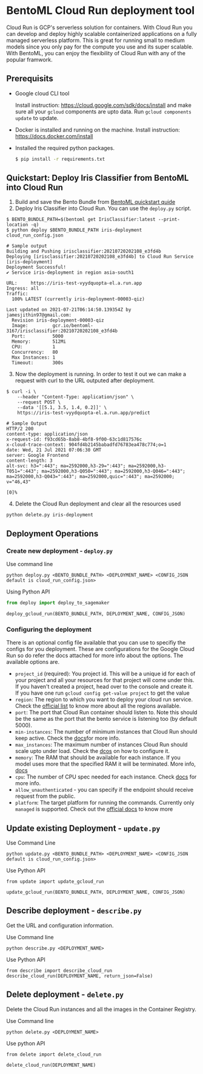 # BentoML Cloud Run deployment tool

Cloud Run is GCP's serverless solution for containers. With Cloud Run you can develop and deploy highly scalable containerized applications on a fully managed serverless platform. This is great for running small to medium models since you only pay for the compute you use and its super scalable. With BentoML, you can enjoy the flexibility of Cloud Run with any of the popular framwork.

## Prerequisits

- Google cloud CLI tool

  Install instruction: https://cloud.google.com/sdk/docs/install and make sure all your `gcloud` components are upto data. Run `gcloud components update` to update.

- Docker is installed and running on the machine. Install instruction: https://docs.docker.com/install
- Installed the required python packages. 
  ```bash
  $ pip install -r requirements.txt
  ```

## Quickstart: Deploy Iris Classifier from BentoML into Cloud Run

1. Build and save the Bento Bundle from [BentoML quickstart quide](https://github.com/bentoml/BentoML/blob/master/guides/quick-start/bentoml-quick-start-guide.ipynb)
2. Deploy Iris Classifier into Cloud Run. You can use the `deploy.py` script.
  ```
  $ BENTO_BUNDLE_PATH=$(bentoml get IrisClassifier:latest --print-location -q)
  $ python deploy $BENTO_BUNDLE_PATH iris-deployment cloud_run_config.json
  
  # Sample output
  Building and Pushing irisclassifier:20210720202108_e3fd4b
  Deploying [irisclassifier:20210720202108_e3fd4b] to Cloud Run Service [iris-deployment]
  Deployment Successful!
  ✔ Service iris-deployment in region asia-south1

  URL:     https://iris-test-vyydquopta-el.a.run.app
  Ingress: all
  Traffic:
    100% LATEST (currently iris-deployment-00003-qiz)

  Last updated on 2021-07-21T06:14:50.139354Z by jamesjithin97@gmail.com:
    Revision iris-deployment-00003-qiz
    Image:         gcr.io/bentoml-3167/irisclassifier:20210720202108_e3fd4b
    Port:          5000
    Memory:        512Mi
    CPU:           1
    Concurrency:   80
    Max Instances: 1
    Timeout:       300s
  ```
  
3. Now the deployment is running. In order to test it out we can make a request with curl to the URL outputed after deployment.
```
$ curl -i \
    --header "Content-Type: application/json" \
    --request POST \
    --data '[[5.1, 3.5, 1.4, 0.2]]' \
    https://iris-test-vyydquopta-el.a.run.app/predict
    
# Sample Output
HTTP/2 200
content-type: application/json
x-request-id: f93cd65b-8ab8-4bf8-9f00-63c1d817576c
x-cloud-trace-context: 904fd4b2145babadfd76783ea478c774;o=1
date: Wed, 21 Jul 2021 07:06:30 GMT
server: Google Frontend
content-length: 3
alt-svc: h3=":443"; ma=2592000,h3-29=":443"; ma=2592000,h3-T051=":443"; ma=2592000,h3-Q050=":443"; ma=2592000,h3-Q046=":443"; ma=2592000,h3-Q043=":443"; ma=2592000,quic=":443"; ma=2592000; v="46,43"

[0]%
```
4. Delete the Cloud Run deployment and clear all the resources used
```
python delete.py iris-deployment
```

## Deployment Operations

### Create new deployment - `deploy.py`
Use command line
```
python deploy.py <BENTO_BUNDLE_PATH> <DEPLOYMENT_NAME> <CONFIG_JSON default is cloud_run_config.json>
```

Using Python API
```python
from deploy import deploy_to_sagemaker

deploy_gcloud_run(BENTO_BUNDLE_PATH, DEPLOYMENT_NAME, CONFIG_JSON)
```

### Configuring the deployment
There is an optional config file available that you can use to specifiy the configs for you deployment. These are configurations for the Google Cloud Run so do refer the docs attached for more info about the options. The available options are. 

- `project_id` (required): You project id. This will be a unique id for each of your project and all your resources for that project will come under this. If you haven't created a project, head over to the console and create it. If you have one run `gcloud config get-value project` to get the value
- `region`: The region to which you want to deploy your cloud run service. Check
  the [official list](https://cloud.google.com/about/locations) to know more
  about all the regions available.
- `port`: The port that Cloud Run container should listen to. Note this should be the same as the port that the bento service is listening too (by default 5000).
- `min-instances`: The number of minimum instances that Cloud Run should keep active. Check the [docs](https://cloud.google.com/run/docs/configuring/min-instances)for more info.
- `max_instances`: The maximum number of instances Cloud Run should scale upto under load. Check the [dcos](https://cloud.google.com/run/docs/configuring/max-instances) on how to configure it.
- `memory`: The RAM that should be available for each instance. If you model uses more that the specified RAM it will be terminated. More info, [docs](https://cloud.google.com/run/docs/configuring/memory-limits)
- `cpu`: The number of CPU spec needed for each instance. Check [docs](https://cloud.google.com/run/docs/configuring/cpu) for more info.
- `allow_unauthenticated` - you can specify if the endpoint should receive request from the public.
- `platform`: The target platform for running the commands. Currently only
  `managed` is supported. Check out the [official
  docs](https://cloud.google.com/sdk/gcloud/reference/run/deploy#--platform) to
  know more

## Update existing Deployment - `update.py`
Use Command Line
```
python update.py <BENTO_BUNDLE_PATH> <DEPLOYMENT_NAME> <CONFIG_JSON default is cloud_run_config.json>
```

Use Python API
```
from update import update_gcloud_run

update_gcloud_run(BENTO_BUNDLE_PATH, DEPLOYMENT_NAME, CONFIG_JSON)
```

## Describe deployment - `describe.py`
Get the URL and configuration information.

Use Command line
```
python describe.py <DEPLOYMENT_NAME>
```

Use Python API
```
from describe import describe_cloud_run
describe_cloud_run(DEPLOYMENT_NAME, return_json=False)
```

## Delete deployment - `delete.py`
Delete the Cloud Run instances and all the images in the Container Registry.

Use Command line
```
python delete.py <DEPLOYMENT_NAME>
```

Use python API
```
from delete import delete_cloud_run

delete_cloud_run(DEPLOYMENT_NAME)
```

